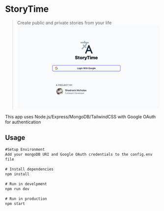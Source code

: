 # StoryTime

> Create public and private stories from your life
![Preview Image](https://github.com/shadracnicholas/storytime/blob/master/Screenshot%202020-06-24%20at%2021.14.40.png)

This app uses Node.js/Express/MongoDB/TailwindCSS with Google OAuth for authentication

## Usage

```
#Setup Environment
Add your mongoDB URI and Google OAuth credentials to the config.env file

# Install dependencies
npm install

# Run in develpment
npm run dev

# Run in production
npm start
```
